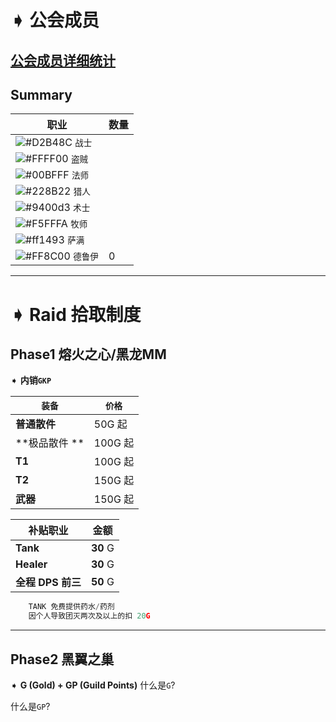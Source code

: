 # ➧ 公会成员
## [公会成员详细统计](https://github.com/Merryday-Hyjal/Guild-Info/projects/1 "公会成员详细统计")
## Summary
|  职业 |  数量 |
| ------------ | ------------ |
| ![#D2B48C](https://placehold.it/15/D2B48C/000000?text=+) `战士`  |   |
| ![#FFFF00](https://placehold.it/15/FFFF00/000000?text=+) `盗贼`  |   |
| ![#00BFFF](https://placehold.it/15/00BFFF/000000?text=+) `法师`  |   |
| ![#228B22](https://placehold.it/15/228B22/000000?text=+) `猎人`  |   |
| ![#9400d3](https://placehold.it/15/9400d3/000000?text=+) `术士`  |   |
| ![#F5FFFA](https://placehold.it/15/F5FFFA/000000?text=+) `牧师`  |   |
| ![#ff1493](https://placehold.it/15/ff1493/000000?text=+) `萨满`  |   |
| ![#FF8C00](https://placehold.it/15/FF8C00/000000?text=+) `德鲁伊`  |  0 |

------------

# ➧ Raid 拾取制度

## Phase1 熔火之心/黑龙MM

➧ **内销`GKP`**

| `装备`  |  `价格` |
| ------------ | ------------ |
| **普通散件** | 50G  起 |
| **极品散件 **| 100G 起|
| **T1**  | 100G 起|
| **T2**  | 150G 起|
| **武器** | 150G 起|


| 补贴职业  | 金额  |
| ------------ | ------------ |
| **Tank**  | **30** G  |
| **Healer**  | **30**  G |
| **全程** **DPS 前三**  | **50**  G |


```python
    TANK 免费提供药水/药剂
    因个人导致团灭两次及以上的扣 20G
```


------------

## Phase2 黑翼之巢

➧ **G (Gold) + GP (Guild Points)**
什么是`G`?

什么是`GP`?

